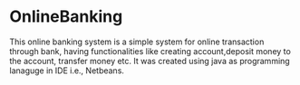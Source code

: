 # OnlineBanking
This online banking system is a simple system for online transaction through bank, having functionalities like creating account,deposit money to the account, transfer money etc.
It was created using java as programming lanaguge in IDE i.e., Netbeans. 
